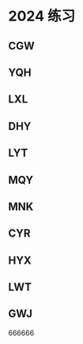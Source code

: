 # 2024 练习

## CGW

## YQH

## LXL

## DHY

## LYT

## MQY

## MNK

## CYR

## HYX

## LWT

## GWJ

666666
